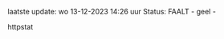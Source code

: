 laatste update: 
wo 13-12-2023 14:26   uur 
Status: FAALT - geel - 
<div class="service Y">httpstat</div>